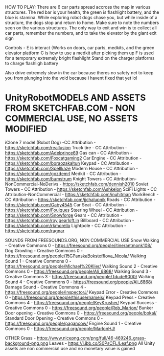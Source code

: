 HOW TO PLAY: There are 6 car parts spread accross the map in various structures. 
The red bar is your health, the green is flashlight battery, and the blue is stamina.
While exploring robot dogs chase you, but while inside of a structure, the dogs stop and return to home.
Make sure to note the numbers seen on the various structures.
The only way to exit and win is to collect all car parts, remember the numbers, and to take the elevator by the giant exit sign

Controls -
E is interact (Works on doors, car parts, medkits, and the green elevator platform
C is how to use a medkit after picking them up
F is used for a temporary extremely bright flashlight
Stand on the charger platforms to charge flashligh battery

Also drive extremely slow in the car because theres no safety net to keep you from plunging into the void because i havent fixed that yet lol






# UnityRobotMODELS AND ASSETS FROM SKETCHFAB.COM - NON COMMERCIAL USE, NO ASSETS MODIFIED
iClone 7 model (Robot Dog) -CC Attribution - https://sketchfab.com/reallusion
Truck tire - CC Attribution - https://sketchfab.com/Adelprince69
Gas can - CC Attribution - https://sketchfab.com/Foxcatgaming2
Car Engine - CC Attribution - https://sketchfab.com/boraozakaltun
Keypad - CC Attribution - https://sketchfab.com/Spellkaze
Modern House - CC Attribution - https://sketchfab.com/gozdemrl
Medkit - CC Attribution - https://sketchfab.com/bumstrum
Knight Towers - CC Attribution-NonCommercial-NoDerivs - https://sketchfab.com/dennish2010
Soviet Towers - CC Attribution - https://sketchfab.com/Ashkelon
SciFi Lights - CC Attribution-NonCommercial - https://sketchfab.com/inuhitman
WorkBench - CC Attribution - https://sketchfab.com/jjchalupnik
Roads - CC Attribution - https://sketchfab.com/Gaby4545
Car Seat - CC Attribution - https://sketchfab.com/Foulques
Steering Wheel - CC Attribution - https://sketchfab.com/Snowforge
Gears - CC Attribution - https://sketchfab.com/roy.gearloft.in
Billboard - CC Attribution - https://sketchfab.com/rkmorello
Lightpole - CC Attribution - https://sketchfab.com/ragnar

SOUNDS FROM FREESOUNDS.ORG, NON COMMERCIAL USE
Snow Walking - Creative Commons 0 - https://freesound.org/people/itinerantmonk108/
Dog Growling - Creative Commons 0 - https://freesound.org/people/15GPanskaBokstefflova_Nicola/
Walking Sound 1 - Creative Commons 0 - https://freesound.org/people/Michael%20Klier/
Walking Sound 2 - Creative Commons 0 - https://freesound.org/people/Ali_6868/
Walking Sound 3 - Creative Commons 3 - https://freesound.org/people/Tdude9000/
Walking Sound 4 - Creative Commons 0 - https://freesound.org/people/Ali_6868/
Damage Sound - Creative Commons 4 - https://freesound.org/people/InspectorJ/
Keypad Error - Creative Commons 0 - https://freesound.org/people/thisusernameis/
Keypad Press - Creative Commons 4 - https://freesound.org/people/KeyKrusher/
Keypad Success - Creative Commons 0 - https://freesound.org/people/Rob_Marion/
Bunker Door opening - Creative Commons 0 - https://freesound.org/people/bokal/
Standard Door Opening - Creative Commons 0 - https://freesound.org/people/pagancow/
Engine Sound 1 - Creative Commons 0 - https://freesound.org/people/MarlonHJ/

OTHER
Grass - https://www.nicepng.com/png/full/46-469246_grass-background-png.png
Leaves - https://i.ibb.co/S0PsCFL/Leaf.png
All Unity assets are non commercial use and no monetary value is gained







